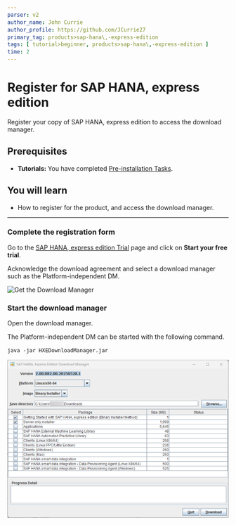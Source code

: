 ```yaml
---
parser: v2
author_name: John Currie
author_profile: https://github.com/JCurrie27
primary_tag: products>sap-hana\,-express-edition
tags: [ tutorial>beginner, products>sap-hana\,-express-edition ]
time: 2
---
```


# Register for SAP HANA, express edition
<!-- description --> Register your copy of SAP HANA, express edition to access the download manager.

## Prerequisites
 - **Tutorials:** You have completed [Pre-installation Tasks](https://developers.sap.com/tutorials/hxe-ua-installing-vm-image.html).

## You will learn
- How to register for the product, and access the download manager.

---

### Complete the registration form
Go to the [SAP HANA, express edition Trial](https://www.sap.com/products/technology-platform/hana/express-trial.html) page and click on **Start your free trial**.

Acknowledge the download agreement and select a download manager such as the Platform-independent DM.

![Get the Download Manager](HXE_Download_Manager_SP04_3.png)

### Start the download manager
Open the download manager.  

The Platform-independent DM can be started with the following command.

```Shell
java -jar HXEDownloadManager.jar
```

![Download Manager](Download_Manager_SPS08.png)
